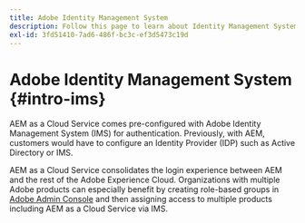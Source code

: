 ```yaml
---
title: Adobe Identity Management System
description: Follow this page to learn about Identity Management System.
exl-id: 3fd51410-7ad6-486f-bc3c-ef3d5473c19d
---
```

# Adobe Identity Management System {#intro-ims}

AEM as a Cloud Service comes pre-configured with Adobe Identity Management System (IMS) for authentication. Previously, with AEM, customers would have to configure an Identity Provider (IDP) such as Active Directory or IMS. 

AEM as a Cloud Service consolidates the login experience between AEM and the rest of the Adobe Experience Cloud. Organizations with multiple Adobe products can especially benefit by creating role-based groups in [Adobe Admin Console](/help/onboarding/learn-concepts/admin-console.md) and then assigning access to multiple products including AEM as a Cloud Service via IMS.
